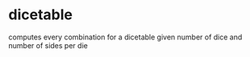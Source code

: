 # dicetable
computes every combination for a dicetable given number of dice and number of sides per die
